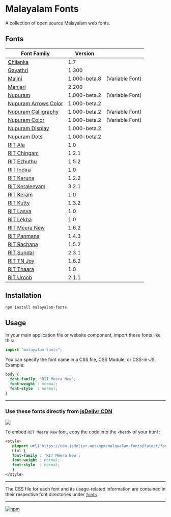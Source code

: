 # Malayalam Fonts
A collection of open source Malayalam web fonts.

## Fonts
| **Font Family** | **Version** |  |
|---|---|---|
| [Chilanka](fonts/Chilanka/) | 1.7 |
| [Gayathri](fonts/Gayathri/) | 1.300 |
| [Malini](fonts/Malini/) | 1.000-beta.8 | (Variable Font) |
| [Manjari](fonts/Manjari/) | 2.200 |
| [Nupuram](fonts/Nupuram/) | 1.000-beta.2 | (Variable Font) |
| [Nupuram Arrows Color](fonts/Nupuram-Arrows-Color/) | 1.000-beta.2 |
| [Nupuram Calligraphy](fonts/Nupuram-Calligraphy/) | 1.000-beta.2 | (Variable Font) |
| [Nupuram Color](fonts/Nupuram-Color/) | 1.000-beta.2 | (Variable Font) |
| [Nupuram Display](fonts/Nupuram-Display/) | 1.000-beta.2 |
| [Nupuram Dots](fonts/Nupuram-Dots/) | 1.000-beta.2 |
| [RIT Ala](fonts/RIT-Ala/) | 1.0 |
| [RIT Chingam](fonts/RIT-Chingam/) | 1.2.1 |
| [RIT Ezhuthu](fonts/RIT-Ezhuthu/) | 1.5.2 |
| [RIT Indira](fonts/RIT-Indira/) | 1.0 |
| [RIT Karuna](fonts/RIT-Karuna/) | 1.2.2 |
| [RIT Keraleeyam](fonts/RIT-Keraleeyam/) | 3.2.1 |
| [RIT Keram](fonts/RIT-Keram/) | 1.0 |
| [RIT Kutty](fonts/RIT-Kutty/) | 1.3.2 |
| [RIT Lasya](fonts/RIT-Lasya/) | 1.0 |
| [RIT Lekha](fonts/RIT-Lekha/) | 1.0 |
| [RIT Meera New](fonts/RIT-MeeraNew/) | 1.6.2 |
| [RIT Panmana](fonts/RIT-Panmana/) | 1.4.3 |
| [RIT Rachana](fonts/RIT-Rachana/) | 1.5.2 |
| [RIT Sundar](fonts/RIT-Sundar/) | 2.3.1 |
| [RIT TN Joy](fonts/RIT-TNJoy/) | 1.6.2 |
| [RIT Thaara](fonts/RIT-Thaara/) | 1.0 |
| [RIT Uroob](fonts/RIT-Uroob/) | 2.1.1 |

## Installation

```shell
npm install malayalam-fonts
```
## Usage

In your main application file or website component, import these fonts like this:

```javascript
import "malayalam-fonts";
```
You can specify the font name in a CSS file, CSS Module, or CSS-in-JS. Example:

```css
body {
  font-family: "RIT Meera New";
  font-weight : normal;
  font-style  : normal;
}
```
---

### Use these fonts directly from [jsDelivr CDN](https://www.jsdelivr.com/package/npm/malayalam-fonts)

[![](https://data.jsdelivr.com/v1/package/npm/malayalam-fonts/badge)](https://www.jsdelivr.com/package/npm/malayalam-fonts)

To embed `RIT Meera New` font, copy the code into the `<head>` of your html :

```css
<style>
   @import url('https://cdn.jsdelivr.net/npm/malayalam-fonts@latest/fonts.min.css');
   html {
   font-family : 'RIT Meera New';
   font-weight : normal;
   font-style  : normal;
   }
</style>
```
---

The CSS file for each font and its usage-related information are contained in their respective font directories under [`fonts`](fonts/).

----
[![npm](https://img.shields.io/npm/v/malayalam-fonts?color=red)](https://www.npmjs.com/package/malayalam-fonts)